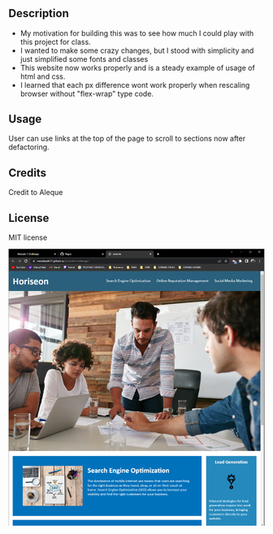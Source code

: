 # <Module-1-Challenge>

## Description
- My motivation for building this was to see how much I could play with this project for class.
- I wanted to make some crazy changes, but I stood with simplicity and just simplified some fonts and classes
- This website now works properly and is a steady example of usage of html and css.
- I learned that each px difference wont work properly when rescaling browser without "flex-wrap" type code.


## Usage
User can use links at the top of the page to scroll to sections now after defactoring.

## Credits
Credit to Aleque

## License
MIT license

<img src="./assets/images/Screenshot 2023-04-19 183311.png" />
